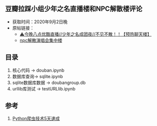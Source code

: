 ## 豆瓣拉踩小组少年之名直播楼和NPC解散楼评论

- 获取时间：2020年9月2日晚
- 原帖链接：
  - [⚠️今晚八点优酷直播//少年之名成团夜//不见不散！！【预热聊天楼】](https://www.douban.com/group/topic/190505194/)
  - [npc解散演唱会集中楼](https://www.douban.com/group/topic/154877308/)

## 目录

1. 核心代码 -> douban.ipynb
2. 数据库查询-> sqlite.ipynb
3. sqlite数据库数据 -> doubangroup.db
4. urllib库测试 -> testURLlib.ipynb

## 参考

1. [Python爬虫技术5天速成](https://www.bilibili.com/video/BV12E411A7ZQ)